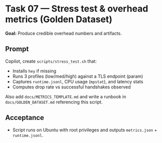 # Task 07 — Stress test & overhead metrics (Golden Dataset)

**Goal:** Produce credible overhead numbers and artifacts.

## Prompt
Copilot, create `scripts/stress_test.sh` that:
- Installs `hey` if missing
- Runs 3 profiles (low/med/high) against a TLS endpoint (param)
- Captures `runtime.jsonl`, CPU usage (`mpstat`), and latency stats
- Computes drop rate vs successful handshakes observed

Also add `docs/METRICS_TEMPLATE.md` and write a runbook in `docs/GOLDEN_DATASET.md` referencing this script.

## Acceptance
- Script runs on Ubuntu with root privileges and outputs `metrics.json` + `runtime.jsonl`.
